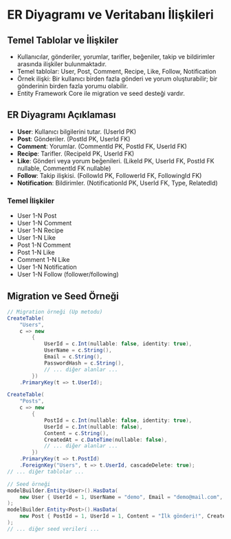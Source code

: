 # ER Diyagramı ve Veritabanı İlişkileri

## Temel Tablolar ve İlişkiler
- Kullanıcılar, gönderiler, yorumlar, tarifler, beğeniler, takip ve bildirimler arasında ilişkiler bulunmaktadır.
- Temel tablolar: User, Post, Comment, Recipe, Like, Follow, Notification
- Örnek ilişki: Bir kullanıcı birden fazla gönderi ve yorum oluşturabilir; bir gönderinin birden fazla yorumu olabilir.
- Entity Framework Core ile migration ve seed desteği vardır.

## ER Diyagramı Açıklaması
- **User**: Kullanıcı bilgilerini tutar. (UserId PK)
- **Post**: Gönderiler. (PostId PK, UserId FK)
- **Comment**: Yorumlar. (CommentId PK, PostId FK, UserId FK)
- **Recipe**: Tarifler. (RecipeId PK, UserId FK)
- **Like**: Gönderi veya yorum beğenileri. (LikeId PK, UserId FK, PostId FK nullable, CommentId FK nullable)
- **Follow**: Takip ilişkisi. (FollowId PK, FollowerId FK, FollowingId FK)
- **Notification**: Bildirimler. (NotificationId PK, UserId FK, Type, RelatedId)

### Temel İlişkiler
- User 1-N Post
- User 1-N Comment
- User 1-N Recipe
- User 1-N Like
- Post 1-N Comment
- Post 1-N Like
- Comment 1-N Like
- User 1-N Notification
- User 1-N Follow (follower/following)

## Migration ve Seed Örneği

```csharp
// Migration örneği (Up metodu)
CreateTable(
    "Users",
    c => new
        {
            UserId = c.Int(nullable: false, identity: true),
            UserName = c.String(),
            Email = c.String(),
            PasswordHash = c.String(),
            // ... diğer alanlar ...
        })
    .PrimaryKey(t => t.UserId);

CreateTable(
    "Posts",
    c => new
        {
            PostId = c.Int(nullable: false, identity: true),
            UserId = c.Int(nullable: false),
            Content = c.String(),
            CreatedAt = c.DateTime(nullable: false),
            // ... diğer alanlar ...
        })
    .PrimaryKey(t => t.PostId)
    .ForeignKey("Users", t => t.UserId, cascadeDelete: true);
// ... diğer tablolar ...
```

```csharp
// Seed örneği
modelBuilder.Entity<User>().HasData(
    new User { UserId = 1, UserName = "demo", Email = "demo@mail.com", PasswordHash = "..." }
);
modelBuilder.Entity<Post>().HasData(
    new Post { PostId = 1, UserId = 1, Content = "İlk gönderi!", CreatedAt = DateTime.Now }
);
// ... diğer seed verileri ...
```
